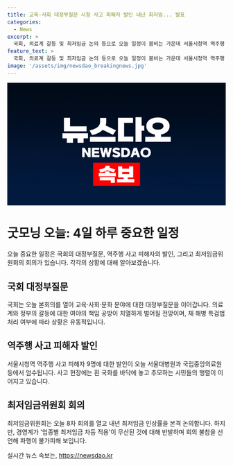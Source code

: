 ```yaml
---
title: 교육·사회 대정부질문 시청 사고 피해자 발인 내년 최저임... 발표
categories:
  - News
excerpt: >
  국회, 의료계 갈등 및 최저임금 논의 등으로 오늘 일정이 붐비는 가운데 서울시청역 역주행 사고 피해자들의 발인이 진행되고 있습니다. 최저임금위원회는 차등 적용 논의도 파행 위기에 직면하고 있습니다.
feature_text: >
  국회, 의료계 갈등 및 최저임금 논의 등으로 오늘 일정이 붐비는 가운데 서울시청역 역주행 사고 피해자들의 발인이 진행되고 있습니다. 최저임금위원회는 차등 적용 논의도 파행 위기에 직면하고 있습니다.
image: '/assets/img/newsdao_breakingnews.jpg'
---
```


<p><img src="/assets/img/newsdao_breakingnews.jpg" alt="flaretime 속보" /></p>

<h1 data-ke-size="size26">굿모닝 오늘: 4일 하루 중요한 일정</h1>

<p data-ke-size="size16">오늘 중요한 일정은 국회의 대정부질문, 역주행 사고 피해자의 발인, 그리고 최저임금위원회의 회의가 있습니다. 각각의 상황에 대해 알아보겠습니다.</p>

<h2 data-ke-size="size24">국회 대정부질문</h2>

<p data-ke-size="size16">국회는 오늘 본회의를 열어 교육·사회·문화 분야에 대한 대정부질문을 이어갑니다. 의료계와 정부의 갈등에 대한 여야의 책임 공방이 치열하게 벌어질 전망이며, 채 해병 특검법 처리 여부에 따라 상황은 유동적입니다.</p>

<h2 data-ke-size="size24">역주행 사고 피해자 발인</h2>

<p data-ke-size="size16">서울시청역 역주행 사고 피해자 9명에 대한 발인이 오늘 서울대병원과 국립중앙의료원 등에서 엄수됩니다. 사고 현장에는 흰 국화를 바닥에 놓고 추모하는 시민들의 행렬이 이어지고 있습니다.</p>

<h2 data-ke-size="size24">최저임금위원회 회의</h2>

<p data-ke-size="size16">최저임금위원회는 오늘 8차 회의를 열고 내년 최저임금 인상률을 본격 논의합니다. 하지만, 경영계가 '업종별 최저임금 차등 적용'이 무산된 것에 대해 반발하며 회의 불참을 선언해 파행이 불가피해 보입니다.</p>
실시간 뉴스 속보는, <a href="https://newsdao.kr" rel="dofollow">https://newsdao.kr</a>


